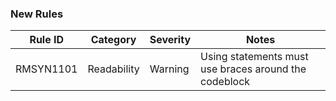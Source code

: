 
### New Rules

Rule ID | Category | Severity | Notes
--------|----------|----------|--------------------
RMSYN1101 | Readability | Warning | Using statements must use braces around the codeblock
